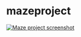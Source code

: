 # mazeproject

[![Maze project screenshot](http://alex-ng.com/images/projects/maze-project/preview.png)](http://alex-ng.com/projects/maze-project)

